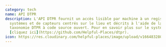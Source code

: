 ```yaml
---
category: tech
name: API DTPR
description: L'API DTPR fournit un accès lisible par machine à un registre de
  systèmes et de capteurs centrés sur le lieu et décrits à l'aide de la
  taxonomie DTPR à code source ouvert. Pour en savoir plus sur le système,
  [cliquez ici](https://github.com/Helpful-Places/dtpr).
icon: https://res.cloudinary.com/helpful-places/image/upload/v1664832809/dtpr-icons/tech/dtpr_api_krp7kl.svg
---
```

